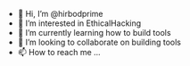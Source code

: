- 👋 Hi, I’m @hirbodprime
- 👀 I’m interested in EthicalHacking
- 🌱 I’m currently learning how to build tools
- 💞️ I’m looking to collaborate on building tools
- 📫 How to reach me ...

<!---
hirbodprime/hirbodprime is a ✨ special ✨ repository because its `README.md` (this file) appears on your GitHub profile.
You can click the Preview link to take a look at your changes.
--->
